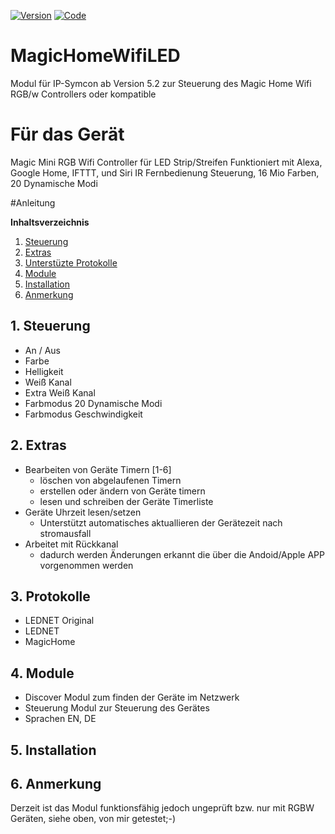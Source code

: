 [![Version](https://img.shields.io/badge/Symcon-PHPModul-red.svg)](#anleitung)
[![Code](https://img.shields.io/badge/Code-PHP-blue.svg)](#anleitung)

# MagicHomeWifiLED
 
Modul für IP-Symcon ab Version 5.2  zur Steuerung des Magic Home Wifi RGB/w Controllers oder kompatible


# Für das Gerät

Magic Mini RGB Wifi Controller für LED Strip/Streifen Funktioniert mit Alexa, Google Home, IFTTT, und Siri IR Fernbedienung Steuerung, 16 Mio Farben, 20 Dynamische Modi 

#Anleitung

**Inhaltsverzeichnis**

1. [Steuerung](#1-steuerung)  
2. [Extras](#2-extras)
3. [Unterstüzte Protokolle](#3-protokolle)
4. [Module](#4-module)
5. [Installation](#5-installation)
6. [Anmerkung](#6-anmerkung)

## 1. Steuerung
- An / Aus
- Farbe
- Helligkeit
- Weiß Kanal
- Extra Weiß Kanal
- Farbmodus 20 Dynamische Modi
- Farbmodus Geschwindigkeit

## 2. Extras
- Bearbeiten von Geräte Timern [1-6]
    - löschen von abgelaufenen Timern
    - erstellen oder ändern von Geräte timern
    - lesen und schreiben der Geräte Timerliste
- Geräte Uhrzeit lesen/setzen
    - Unterstützt automatisches aktuallieren der Gerätezeit nach stromausfall
- Arbeitet mit Rückkanal
    - dadurch werden Änderungen erkannt die über die Andoid/Apple APP vorgenommen werden

## 3. Protokolle
- LEDNET Original
- LEDNET
- MagicHome

## 4. Module
- Discover Modul zum finden der Geräte im Netzwerk
- Steuerung Modul zur Steuerung des Gerätes
- Sprachen EN, DE

## 5. Installation

## 6. Anmerkung

Derzeit ist das Modul funktionsfähig jedoch ungeprüft bzw. nur mit RGBW Geräten, siehe oben, von mir getestet;-)


